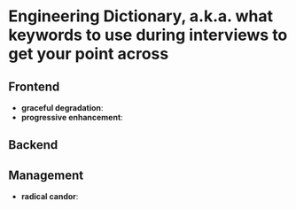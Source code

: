 # Engineering Dictionary, a.k.a. what keywords to use during interviews to get your point across

## Frontend

- **graceful degradation**:
- **progressive enhancement**:

## Backend

## Management

- **radical candor**:
